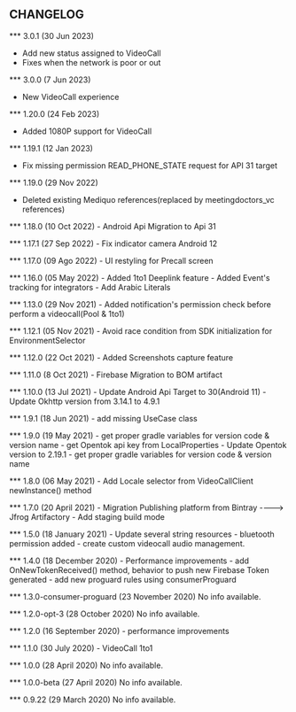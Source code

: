 CHANGELOG
------------------------
*** 3.0.1 (30 Jun 2023)
- Add new status assigned to VideoCall
- Fixes when the network is poor or out

*** 3.0.0 (7 Jun 2023)
- New VideoCall experience

*** 1.20.0 (24 Feb 2023)
- Added 1080P support for VideoCall

*** 1.19.1 (12 Jan 2023)
- Fix missing permission READ_PHONE_STATE request for API 31 target

*** 1.19.0 (29 Nov 2022)
- Deleted existing Mediquo references(replaced by meetingdoctors_vc references)

*** 1.18.0 (10 Oct 2022)
        - Android Api Migration to Api 31

*** 1.17.1 (27 Sep 2022)
        - Fix indicator camera Android 12

*** 1.17.0 (09 Ago 2022)
        - UI restyling for Precall screen

*** 1.16.0 (05 May 2022)
        - Added 1to1 Deeplink feature
        - Added Event's tracking for integrators
        - Add Arabic Literals

*** 1.13.0 (29 Nov 2021)
        - Added notification's permission check before perform a videocall(Pool & 1to1)

*** 1.12.1 (05 Nov 2021)
        - Avoid race condition from SDK initialization for EnvironmentSelector

*** 1.12.0 (22 Oct 2021)
        - Added Screenshots capture feature

*** 1.11.0 (8 Oct 2021)
    - Firebase Migration to BOM artifact

*** 1.10.0 (13 Jul 2021)
    - Update Android Api Target to 30(Android 11)
    - Update Okhttp version from 3.14.1 to 4.9.1

*** 1.9.1 (18 Jun 2021)
    - add missing UseCase class

*** 1.9.0 (19 May 2021)
    - get proper gradle variables for version code & version name
    - get Opentok api key from LocalProperties
    - Update Opentok version to 2.19.1
    -  get proper gradle variables for version code & version name

*** 1.8.0 (06 May 2021)
    - Add Locale selector from VideoCallClient newInstance() method

*** 1.7.0 (20 April 2021)
    - Migration Publishing platform from Bintray ----> Jfrog Artifactory
    - Add staging build mode

*** 1.5.0 (18 January 2021)
    - Update several string resources
    - bluetooth permission added
    - create custom videocall audio management.

*** 1.4.0 (18 December 2020)
    - Performance improvements
    - add OnNewTokenReceived() method, behavior to push new Firebase Token generated
    - add new proguard rules using consumerProguard

*** 1.3.0-consumer-proguard (23 November 2020)
No info available.
 
*** 1.2.0-opt-3 (28 October 2020)
No info available.
 
*** 1.2.0 (16 September 2020)
    - performance improvements

*** 1.1.0 (30 July 2020)
    - VideoCall 1to1

*** 1.0.0 (28 April 2020)
No info available.
 
*** 1.0.0-beta (27 April 2020)
No info available.
 
*** 0.9.22 (29 March 2020)
No info available.